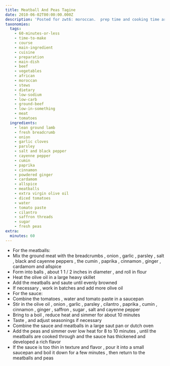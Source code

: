 ```yaml
---
title: Meatball And Peas Tagine
date: 2010-06-02T00:00:00.000Z
description: 'Posted for zwt6: moroccan.  prep time and cooking time are estimates.'
taxonomies:
  tags:
    - 60-minutes-or-less
    - time-to-make
    - course
    - main-ingredient
    - cuisine
    - preparation
    - main-dish
    - beef
    - vegetables
    - african
    - moroccan
    - stews
    - dietary
    - low-sodium
    - low-carb
    - ground-beef
    - low-in-something
    - meat
    - tomatoes
  ingredients:
    - lean ground lamb
    - fresh breadcrumb
    - onion
    - garlic cloves
    - parsley
    - salt and black pepper
    - cayenne pepper
    - cumin
    - paprika
    - cinnamon
    - powdered ginger
    - cardamom
    - allspice
    - meatballs
    - extra virgin olive oil
    - diced tomatoes
    - water
    - tomato paste
    - cilantro
    - saffron threads
    - sugar
    - fresh peas
extra:
  minutes: 60
---
```

 - For the meatballs:
 - Mix the ground meat with the breadcrumbs , onion , garlic , parsley , salt , black and cayenne peppers , the cumin , paprika , cinnamon , ginger , cardamom and allspice
 - Form into balls , about 1 1 / 2 inches in diameter , and roll in flour
 - Heat the olive oil in a large heavy skillet
 - Add the meatballs and saute until evenly browned
 - If necessary , work in batches and add more olive oil
 - For the sauce:
 - Combine the tomatoes , water and tomato paste in a saucepan
 - Stir in the olive oil , onion , garlic , parsley , cilantro , paprika , cumin , cinnamon , ginger , saffron , sugar , salt and cayenne pepper
 - Bring to a boil , reduce heat and simmer for about 10 minutes
 - Taste , and adjust seasonings if necessary
 - Combine the sauce and meatballs in a large saut pan or dutch oven
 - Add the peas and simmer over low heat for 8 to 10 minutes , until the meatballs are cooked through and the sauce has thickened and developed a rich flavor
 - If the sauce is too thin in texture and flavor , pour it into a small saucepan and boil it down for a few minutes , then return to the meatballs and peas

